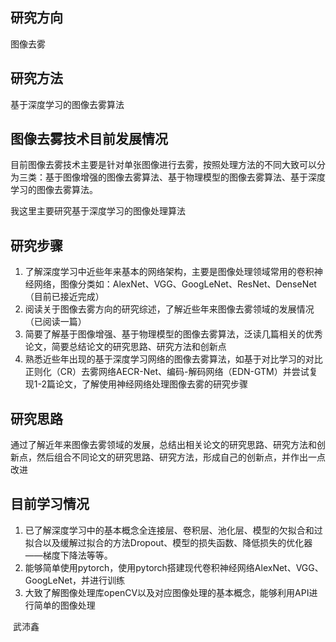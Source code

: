 ## 研究方向

图像去雾

## 研究方法

基于深度学习的图像去雾算法
## 图像去雾技术目前发展情况

目前图像去雾技术主要是针对单张图像进行去雾，按照处理方法的不同大致可以分为三类：基于图像增强的图像去雾算法、基于物理模型的图像去雾算法、基于深度学习的图像去雾算法。

我这里主要研究基于深度学习的图像处理算法

## 研究步骤

1. 了解深度学习中近些年来基本的网络架构，主要是图像处理领域常用的卷积神经网络，图像分类如：AlexNet、VGG、GoogLeNet、ResNet、DenseNet（目前已接近完成）
2. 阅读关于图像去雾方向的研究综述，了解近些年来图像去雾领域的发展情况（已阅读一篇）
3. 简要了解基于图像增强、基于物理模型的图像去雾算法，泛读几篇相关的优秀论文，简要总结论文的研究思路、研究方法和创新点
4. 熟悉近些年出现的基于深度学习网络的图像去雾算法，如基于对比学习的对比正则化（CR）去雾网络AECR-Net、编码-解码网络（EDN-GTM）并尝试复现1-2篇论文，了解使用神经网络处理图像去雾的研究步骤

## 研究思路

通过了解近年来图像去雾领域的发展，总结出相关论文的研究思路、研究方法和创新点，然后组合不同论文的研究思路、研究方法，形成自己的创新点，并作出一点改进

## 目前学习情况

1. 已了解深度学习中的基本概念全连接层、卷积层、池化层、模型的欠拟合和过拟合以及缓解过拟合的方法Dropout、模型的损失函数、降低损失的优化器——梯度下降法等等。
2. 能够简单使用pytorch，使用pytorch搭建现代卷积神经网络AlexNet、VGG、GoogLeNet，并进行训练
3. 大致了解图像处理库openCV以及对应图像处理的基本概念，能够利用API进行简单的图像处理



​																										武沛鑫